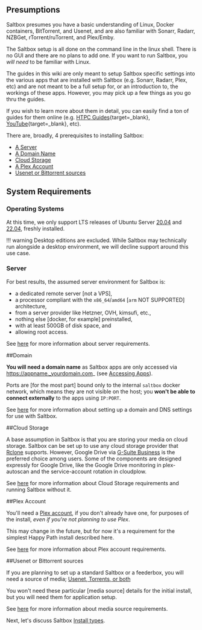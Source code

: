 ## Presumptions
Saltbox presumes you have a basic understanding of Linux, Docker containers, BitTorrent, and Usenet, and are also familiar with Sonarr, Radarr, NZBGet, rTorrent/ruTorrent, and Plex/Emby.

The Saltbox setup is all done on the command line in the linux shell.  There is no GUI and there are no plans to add one.  If you want to run Saltbox, you *will need* to be familiar with Linux.

The guides in this wiki are only meant to setup Saltbox specific settings into the various apps that are installed with Saltbox (e.g. Sonarr, Radarr, Plex, etc) and are not meant to be a full setup for, or an introduction to, the workings of these apps. However, you may pick up a few things as you go thru the guides.

If you wish to learn more about them in detail, you can easily find a ton of guides for them online (e.g. [HTPC Guides](https://www.htpcguides.com){target=_blank}, [YouTube](https://www.youtube.com){target=_blank}, etc).

There are, broadly, 4 prerequisites to installing Saltbox:

<!-- TOC depthFrom:1 depthTo:6 withLinks:1 updateOnSave:1 orderedList:0 -->

- [A Server](#server)
- [A Domain Name](#domain)
- [Cloud Storage](#cloud-storage)
- [A Plex Account](#plex-account)
- [Usenet or Bittorrent sources](#usenet-or-bittorrent-sources)

<!-- /TOC -->

## System Requirements
### Operating Systems
At this time, we only support LTS releases of Ubuntu Server [20.04](https://releases.ubuntu.com/20.04/) and [22.04](https://releases.ubuntu.com/22.04/), freshly installed.

!!! warning
    Desktop editions are excluded. While Saltbox may technically run alongside a desktop environment, we will decline support around this use case.

### Server
For best results, the assumed server environment for Saltbox is:

 - a dedicated remote server [not a VPS],
 - a processor compliant with the `x86_64`/`amd64` [`arm` NOT SUPPORTED] architecture,
 - from a server provider like Hetzner, OVH, kimsufi, etc.,
 - nothing else [docker, for example] preinstalled,
 - with at least 500GB of disk space, and
 - allowing root access.

See [here](../../reference/server.md) for more information about server requirements.

##Domain

**You will need a domain name** as Saltbox apps are only accessed via https://appname._yourdomain.com_ (see [Accessing Apps](../basics/accessing_apps.md)).

Ports are [for the most part] bound only to the internal `saltbox` docker network, which means they are not visible on the host; you **won't be able to connect externally** to the apps using `IP:PORT`.

See [here](../../reference/domain.md) for more information about setting up a domain and DNS settings for use with Saltbox.

##Cloud Storage

A base assumption in Saltbox is that you are storing your media on cloud storage.  Saltbox can be set up to use any cloud storage provider that [Rclone](https://rclone.org/) supports. However, Google Drive via [G-Suite Business](https://gsuite.google.com/pricing.html) is the preferred choice among users.  Some of the components are designed expressly for Google Drive, like the Google Drive monitoring in plex-autoscan and the service-account rotation in cloudplow.

See [here](../../reference/cloud.md) for more information about Cloud Storage requirements and running Saltbox without it.



##Plex Account

You'll need a [Plex account](https://www.plex.tv/sign-up/), if you don't already have one, for purposes of the install, *even if you're not planning to use Plex*.

This may change in the future, but for now it's a requirement for the simplest Happy Path install described here.

See [here](../../reference/plex.md) for more information about Plex account requirements.

##Usenet or Bittorrent sources

If you are planning to set up a standard Saltbox or a feederbox, you will need a source of media; [Usenet, Torrents, or both](https://www.htpcguides.com/comparing-usenet-vs-torrents/)

You won't need these particular [media source] details for the initial install, but you will need them for application setup.

See [here](../../reference/usenet-torrent.md) for more information about media source requirements.

Next, let's discuss Saltbox [Install types](../basics/install_types.md).

